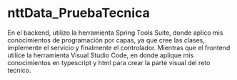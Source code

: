 # nttData_PruebaTecnica

En el backend, utilizo la herramienta Spring Tools Suite, donde aplico mis conocimientos de programación por capas, ya que cree las clases, implemente el servicio y finalmente el controlador.
Mientras que el frontend utilice la herramienta Visual Studio Code, en donde aplique mis conocimientos en typescript y html para crear la parte visual del reto tecnico.
